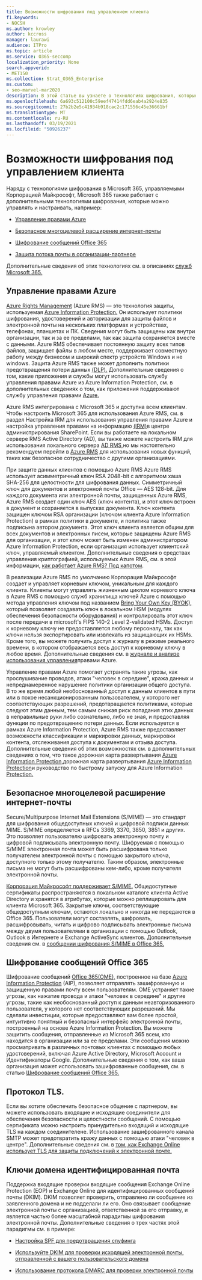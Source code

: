 ```yaml
---
title: Возможности шифрования под управлением клиента
f1.keywords:
- NOCSH
ms.author: krowley
author: kccross
manager: laurawi
audience: ITPro
ms.topic: article
ms.service: O365-seccomp
localization_priority: None
search.appverid:
- MET150
ms.collection: Strat_O365_Enterprise
ms.custom:
- seo-marvel-mar2020
description: В этой статье вы узнаете о технологиях шифрования, которые можно управлять и настраивать в Microsoft 365.
ms.openlocfilehash: 6a693c512100c59eef47414fdd6eab4a2924e835
ms.sourcegitcommit: 27b2b2e5c41934b918cac2c171556c45e36661bf
ms.translationtype: MT
ms.contentlocale: ru-RU
ms.lasthandoff: 03/19/2021
ms.locfileid: "50926237"
---
```

# <a name="customer-managed-encryption-features"></a>Возможности шифрования под управлением клиента

Наряду с технологиями шифрования в Microsoft 365, управляемыми Корпорацией Майкрософт, Microsoft 365 также работает с дополнительными технологиями шифрования, которые можно управлять и настраивать, например:

- [Управление правами Azure](/azure/information-protection/what-is-azure-rms)

- [Безопасное многоцелевой расширение интернет-почты](https://blogs.technet.com/b/exchange/archive/2014/12/15/how-to-configure-s-mime-in-office-365.aspx)

- [Шифрование сообщений Office 365](https://products.office.com/en-us/exchange/office-365-message-encryption)

- [Защита потока почты в организации-партнере](/exchange/mail-flow-best-practices/use-connectors-to-configure-mail-flow/set-up-connectors-for-secure-mail-flow-with-a-partner)

Дополнительные сведения об этих технологиях см. в описаниях [служб Microsoft 365.](/office365/servicedescriptions/office-365-service-descriptions-technet-library)

## <a name="azure-rights-management"></a>Управление правами Azure

[Azure Rights Management](/azure/information-protection/what-is-azure-rms) (Azure RMS) — это технология защиты, используемая [Azure Information Protection.](/information-protection/understand-explore/what-is-information-protection) Он использует политики шифрования, удостоверений и авторизации для защиты файлов и электронной почты на нескольких платформах и устройствах, телефонах, планшетах и ПК. Сведения могут быть защищены как внутри организации, так и за ее пределами, так как защита сохраняется вместе с данными. Azure RMS обеспечивает постоянную защиту всех типов файлов, защищает файлы в любом месте, поддерживает совместную работу между бизнесом и широкий спектр устройств Windows и не windows. Защита Azure RMS также может дополнить политики предотвращения потери данных [(DLP).](/exchange/security-and-compliance/data-loss-prevention/data-loss-prevention) Дополнительные сведения о том, какие приложения и службы могут использовать службу управления правами Azure из Azure Information Protection, см. в дополнительных сведениях о том, как приложения поддерживают службу управления правами [Azure.](/information-protection/understand-explore/applications-support)

Azure RMS интегрирована с Microsoft 365 и доступна всем клиентам. Чтобы настроить Microsoft 365 для использования Azure RMS, см. в раздел Настройка IRM для использования управления правами Azure и настройка управления правами на информацию [(IRM)](../enterprise/activate-rms-in-microsoft-365.md)в центре администрирования SharePoint. Если вы работаете на локальном сервере RMS Active Directory (AD), вы также можете настроить IRM для использования локального сервера [AD RMS,](/office365/SecurityCompliance/configure-irm-to-use-an-on-premises-ad-rms-server)но мы настоятельно рекомендуем перейти в [Azure RMS](/azure/information-protection/migrate-from-ad-rms-to-azure-rms) для использования новых функций, таких как безопасное сотрудничество с другими организациями.

При защите данных клиентов с помощью Azure RMS Azure RMS использует асимметричный ключ RSA 2048-bit с алгоритмом хаша SHA-256 для целостности для шифрования данных. Симметричный ключ для документов и электронной почты Office — AES 128-bit. Для каждого документа или электронной почты, защищенных Azure RMS, Azure RMS создает один ключ AES (ключ контента), и этот ключ встроен в документ и сохраняется в выпусках документа. Ключ контента защищен ключом RSA организации (ключом клиента Azure Information Protection) в рамках политики в документе, и политика также подписына автором документа. Этот ключ клиента является общим для всех документов и электронных писем, которые защищены Azure RMS для организации, и этот ключ может быть изменен администратором Azure Information Protection, если организация использует клиентский ключ, управляемый клиентом. Дополнительные сведения о средствах управления криптографией, используемых Azure RMS, см. в этой информации, [как работает Azure RMS? Под капотом](/information-protection/understand-explore/how-does-it-work).

В реализации Azure RMS по умолчанию Корпорация Майкрософт создает и управляет корневым ключом, уникальным для каждого клиента. Клиенты могут управлять жизненным циклом корневого ключа в Azure RMS с помощью служб хранилища ключей Azure с помощью метода управления ключом под названием [Bring Your Own Key (BYOK),](/azure/information-protection/plan-implement-tenant-key) который позволяет создавать ключ в локальном HSM (модулях обеспечения безопасности оборудования) и контролировать этот ключ после передачи в microsoft's FIPS 140-2 Level 2-validated HSMs. Доступ к корневому ключу не предоставляется любому персоналу, так как ключи нельзя экспортировать или извлекать из защищающих их HSMs. Кроме того, вы можете получить доступ к журналу в режиме реального времени, в котором отображается весь доступ к корневому ключу в любое время. Дополнительные сведения см. в [журнале и анализе использования управления](/azure/information-protection/log-analyze-usage)правами Azure.

Управление правами Azure помогает устранять такие угрозы, как прослушивание проводов, атаки "человек в середине", кража данных и непреднамеренное нарушение политики организации общего доступа. В то же время любой необоснованный доступ к данным клиентов в пути или в покое несанкционированным пользователем, у которого нет соответствующих разрешений, предотвращается политиками, которые следуют этим данным, тем самым снижая риск попадания этих данных в неправильные руки либо сознательно, либо не зная, и предоставляя функции по предотвращению потери данных. Если используется в рамках Azure Information Protection, Azure RMS также предоставляет возможности классификации и маркировки данных, маркировки контента, отслеживания доступа к документам и отзыва доступа. Дополнительные сведения об этих возможностях см. в дополнительных сведениях о том, что такое дорожная карта развертывания [Azure Information Protection,](/information-protection/understand-explore/what-is-information-protection)дорожная карта развертывания [Azure Information Protection](/information-protection/plan-design/deployment-roadmap)и руководство по быстрому запуску для Azure Information [Protection.](/information-protection/get-started/infoprotect-quick-start-tutorial)

## <a name="secure-multipurpose-internet-mail-extension"></a>Безопасное многоцелевой расширение интернет-почты

Secure/Multipurpose Internet Mail Extensions (S/MIME) — это стандарт для шифрования общедоступных ключей и цифровой подписи данных MIME. S/MIME определяется в RFCs 3369, 3370, 3850, 3851 и других. Это позволяет пользователю шифровать электронную почту и цифровой подписывать электронную почту. Шифруемая с помощью S/MIME электронная почта может быть расшифрована только получателем электронной почты с помощью закрытого ключа, доступного только этому получателю. Таким образом, электронные письма не могут быть расшифрованы кем-либо, кроме получателя электронной почты.

[Корпорация Майкрософт поддерживает S/MIME.](https://blogs.technet.com/b/exchange/archive/2014/12/15/how-to-configure-s-mime-in-office-365.aspx) Общедоступные сертификаты распространяются в локальном каталоге клиента Active Directory и хранятся в атрибутах, которые можно реплицировать для клиента Microsoft 365. Закрытые ключи, соответствующие общедоступным ключам, остаются локально и никогда не передаются в Office 365. Пользователи могут составлять, шифровать, расшифровывать, читать и цифрово подписывать электронные письма между двумя пользователями в организации с помощью Outlook, Outlook в Интернете и Exchange ActiveSync клиентов. Дополнительные сведения см. в [сообщении шифрования S/MIME в Office 365.](https://blogs.office.com/2014/02/26/smime-encryption-now-in-office-365/)

## <a name="office-365-message-encryption"></a>Шифрование сообщений Office 365

Шифрование сообщений [Office 365(OME),](https://products.office.com/exchange/office-365-message-encryption) построенное на базе [Azure Information Protection](/information-protection/understand-explore/what-is-information-protection) (AIP), позволяет отправлять зашифрованную и защищенную правами почту всем пользователям. OME устраняет такие угрозы, как нажатие провода и атаки "человек в середине" и другие угрозы, такие как необоснованный доступ к данным неавторизованного пользователя, у которого нет соответствующих разрешений. Мы сделали инвестиции, которые предоставляют вам более простой, интуитивно понятный и безопасный интерфейс электронной почты, построенный на основе Azure Information Protection. Вы можете защитить сообщения, отправленные из Microsoft 365 всем, кто находится в организации или за ее пределами. Эти сообщения можно просматривать в различных почтовых клиентах с помощью любых удостоверений, включая Azure Active Directory, Microsoft Account и Идентификаторы Google. Дополнительные сведения о том, как ваша организация может использовать зашифрованные сообщения, см. в статью [Шифрование сообщений Office 365.](./ome.md)

## <a name="transport-layer-security"></a>Протокол TLS.   

Если вы хотите обеспечить безопасное общение с партнером, вы можете использовать входящие и исходящие соединители для обеспечения безопасности и целостности сообщений. С помощью сертификата можно настроить принудительно входящий и исходящие TLS на каждом соединителене. Использование зашифрованного канала SMTP может предотвратить кражу данных с помощью атаки "человек в центре". Дополнительные сведения см. в [том, как Exchange Online использует TLS для защиты подключений к электронной почте.](./exchange-online-uses-tls-to-secure-email-connections.md)

## <a name="domain-keys-identified-mail"></a>Ключи домена идентифицированная почта

Поддержка входящие проверки входящие сообщения Exchange Online Protection (EOP) и Exchange Online для идентифицированных сообщений почты (DKIM). DKIM позволяет проверить, отправлено ли сообщение из заявленного домена и не подделали ли его. Оно связывает сообщение электронной почты с организацией, ответственной за его отправку, и является частью более масштабной парадигмы шифрования электронной почты. Дополнительные сведения о трех частях этой парадигмы см. в примере:

- [Настройка SPF для предотвращения спуфинга](/office365/SecurityCompliance/set-up-spf-in-office-365-to-help-prevent-spoofing)

- [Используйте DKIM для проверки исходящей электронной почты, отправленной с вашего пользовательского домена](/office365/SecurityCompliance/use-dkim-to-validate-outbound-email)

- [Использование протокола DMARC для проверки электронной почты](/office365/SecurityCompliance/use-dmarc-to-validate-email)